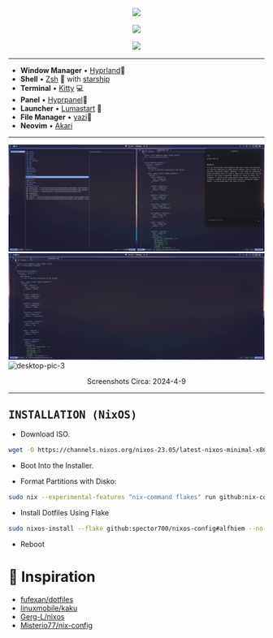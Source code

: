 <p align="center"><img src="https://i.imgur.com/X5zKxvp.png" width=300px></p>

<p align="center">
<a href="https://nixos.org/"><img src="https://img.shields.io/badge/NixOS-unstable-informational.svg?style=flat&logo=nixos&logoColor=CAD3F5&colorA=24273A&colorB=8AADF4"></a>

<p align="center"><img src="https://i.imgur.com/NbxQ8MY.png" width=600px></p>

---

- **Window Manager** • [Hyprland](https://github.com/hyprwm/Hyprland)🎨
- **Shell** • [Zsh](https://www.zsh.org) 🐚 with
  [starship](https://github.com/starship/starship)
- **Terminal** • [Kitty](https://sw.kovidgoyal.net/kitty/) 💻
- **Panel** • [Hyprpanel](https://hyprpanel.com/)🍧
- **Launcher** • [Lumastart](https://github.com/spector700/lumastart) 🚀
- **File Manager** • [yazi](https://yazi-rs.github.io)🔖
- **Neovim** • [Akari](https://github.com/spector700/Akari)

---

![desktop-pic-1](.github/assets/desktop-pic-1.png)
![desktop-pic-2](.github/assets/desktop-pic-2.png)
![desktop-pic-3](.github/assets/desktop-pic-3.png)
<p align="center">Screenshots Circa: 2024-4-9</p>

---

## <samp>INSTALLATION (NixOS)</samp>

- Download ISO.
```bash
wget -O https://channels.nixos.org/nixos-23.05/latest-nixos-minimal-x86_64-linux.iso
```

- Boot Into the Installer.

- Format Partitions with Disko:

```bash
sudo nix --experimental-features "nix-command flakes" run github:nix-community/disko -- --mode disko --flake github:spector700/nixos-config#alfhiem
```

- Install Dotfiles Using Flake

```bash
sudo nixos-install --flake github:spector700/nixos-config#alfhiem --no-write-lock-file
```

- Reboot

# 💾 Inspiration

- [fufexan/dotfiles](https://github.com/fufexan/dotfiles)
- [linuxmobile/kaku](https://github.com/linuxmobile/kaku)
- [Gerg-L/nixos](https://github.com/Gerg-L/nixos)
- [Misterio77/nix-config](https://github.com/Misterio77/nix-config)
